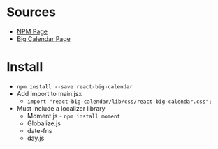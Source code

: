 # Sources

- [NPM Page](https://www.npmjs.com/package/react-big-calendar)
- [Big Calendar Page](https://jquense.github.io/react-big-calendar/examples/index.html?path=/docs/about-big-calendar--page)

# Install 

- `npm install --save react-big-calendar`
- Add import to main.jsx
  - `import "react-big-calendar/lib/css/react-big-calendar.css";`
- Must include a localizer library
  - Moment.js - `npm install moment`
  - Globalize.js
  - date-fns
  - day.js